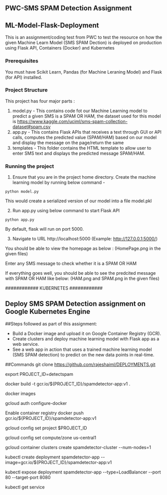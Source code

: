 ## PWC-SMS SPAM Detection Assignment
## ML-Model-Flask-Deployment
This is an assignment/coding test from PWC to test the resource on how the given Machine Learn Model (SMS SPAM Dection) is deployed on production using Flask API, Containers (Docker) and Kubernetes

### Prerequisites
You must have Scikit Learn, Pandas (for Machine Leraning Model) and Flask (for API) installed.

### Project Structure
This project has four major parts :
1. model.py - This contains code fot our Machine Learning model to predict a given SMS is a SPAM OR HAM, the dataset used for this model is https://www.kaggle.com/uciml/sms-spam-collection-dataset#spam.csv
2. app.py - This contains Flask APIs that receives a text through GUI or API calls, computes the predicted value (SPAM/HAM) based on our model and display the message on the page/return the same
3. templates - This folder contains the HTML template to allow user to enter SMS text and displays the predicted message SPAM/HAM.

### Running the project
1. Ensure that you are in the project home directory. Create the machine learning model by running below command -
```
python model.py
```
This would create a serialized version of our model into a file model.pkl

2. Run app.py using below command to start Flask API
```
python app.py
```
By default, flask will run on port 5000.

3. Navigate to URL http://localhost:5000 (Example: http://127.0.0.1:5000/)

You should be able to view the homepage as below :
(HomePage.png in the given files)

Enter any SMS message to check whether it is a SPAM OR HAM

If everything goes well, you should  be able to see the predcited message with SPAM OR HAM like below:
(HAM.png and SPAM.png in the given files)

############
KUBERNETES
############
## Deploy SMS SPAM Detection assignment on Google Kubernetes Engine
##Steps followed as part of this assignment:
- Build a Docker image and upload it on Google Container Registry (GCR).
- Create clusters and deploy machine learning model with Flask app as a web service.
- See a web app in action that uses a trained machine learning model (SMS SPAM detection) to predict on the new data points in real-time.

##Commands 
git clone https://github.com/rajeshaiml/DEPLOYMENTS.git

export PROJECT_ID=detectspam

docker build -t gcr.io/${PROJECT_ID}/spamdetector-app:v1 .

docker images

gcloud auth configure-docker

Enable container registry
docker push gcr.io/${PROJECT_ID}/spamdetector-app:v1

gcloud config set project $PROJECT_ID 

gcloud config set compute/zone us-central1

gcloud container clusters create spamdetector-cluster --num-nodes=1

kubectl create deployment spamdetector-app --image=gcr.io/${PROJECT_ID}/spamdetector-app:v1

kubectl expose deployment spamdetector-app --type=LoadBalancer --port 80 --target-port 8080

kubectl get service














